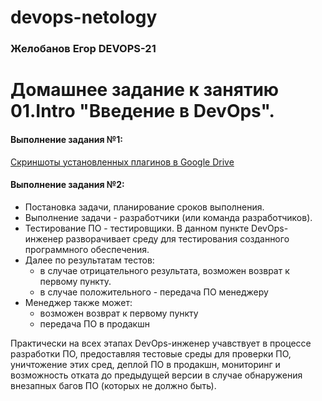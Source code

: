 # devops-netology
### Желобанов Егор DEVOPS-21

# Домашнее задание к занятию 01.Intro "Введение в DevOps".

#### Выполнение задания №1:

[Скриншоты установленных плагинов в Google Drive](https://drive.google.com/drive/folders/1NqtwmMjsFaIbzK4kk9Gz0TbzkXJbXPn3?usp=sharing)

#### Выполнение задания №2:

* Постановка задачи, планирование сроков выполнения. 
* Выполнение задачи - разработчики (или команда разработчиков).
* Тестирование ПО - тестировщики. В данном пункте DevOps-инженер разворачивает среду для тестирования созданного программного обеспечения.
* Далее по результатам тестов:
    + в случае отрицательного результата, возможен возврат к первому пункту.
    + в случае положительного - передача ПО менеджеру
* Менеджер также может:
  + возможен возврат к первому пункту
  + передача ПО в продакшн

Практически на всех этапах DevOps-инженер учавствует в процессе разработки ПО, предоставляя тестовые среды для проверки ПО, 
уничтожение этих сред, деплой ПО в продакшн, мониторинг и возможность отката до предыдущей версии в случае обнаружения 
внезапных багов ПО (которых не должно быть).